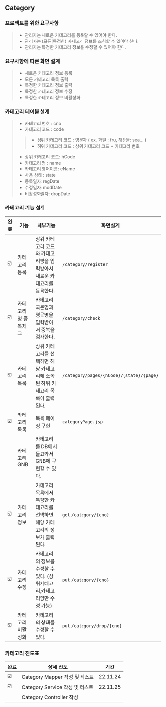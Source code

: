 ## Category

### 프로젝트를 위한 요구사항

> * 관리자는 새로운 카테고리를 등록할 수 있어야 한다.
> * 관리자는 (모든|특정한) 카테고리 정보를 조회할 수 있어야 한다.
> * 관리자는 특정한 카테고리 정보를 수정할 수 있어야 한다.

### 요구사항에 따른 화면 설계

> * 새로운 카테고리 정보 등록
> * 모든 카테고리 목록 출력
> * 특정한 카테고리 정보 출력
> * 특정한 카테고리 정보 수정
> * 특정한 카테고리 정보 비활성화

### 카테고리 테이블 설계

> * 카테고리 번호 : cno
> * 카테고리 코드 : code
> > * 상위 카테고리 코드 : 영문자 ( ex. 과일 : fru, 해산물: sea... )
> > * 하위 카테고리 코드 : 상위 카테고리 코드 + 카테고리 번호
>
> * 상위 카테고리 코드: hCode
> * 카테고리 명 : name
> * 카테고리 영어이름: eName
> * 사용 상태 : state
> * 등록일자: regDate
> * 수정일자: modDate
> * 비활성화일자: dropDate

### 카테고리 기능 설계

| 완료  |기능| 세부기능                                         | 화면설계                                     |
|-----|---|----------------------------------------------|------------------------------------------|
|☑️ |카테고리 등록| 상위 카테고리 코드와 카테고리명을 입력받아서 새로운 카테고리를 등록한다.     | `/category/register`                     |
|☑️|카테고리명 중복체크|카테고리 국문명과 영문명을 입력받아서 중복을 검사한다.| `/category/check`                        |
|☑️     |카테고리 목록| 상위 카테고리를 선택하면 해당 카테고리에 소속된 하위 카테고리 목록이 출력된다. | `/category/pages/{hCode}/{state}/{page}` |
|☑️ |카테고리 목록| 목록 페이징 구현                                    | `categoryPage.jsp`                       |
| |카테고리 GNB| 카테고리를 DB에서 들고와서 GNB에 구현할 수 있다.|                                          |
|☑️ |카테고리 정보| 카테고리 목록에서 특정한 카테고리를 선택하면 해당 카테고리의 정보가 출력된다.  | `get` `/category/{cno}`                  |
|☑️  |카테고리 수정| 카테고리의 정보를 수정할 수 있다. (상위카테고리,카테고리명만 수정 가능)    | `put` `/category/{cno}`                  |
|☑️  |카테고리 비활성화| 카테고리의 상태를 수정할 수 있다.                          | `put` `/category/drop/{cno}`              |


### 카테고리 진도표
|완료|상세 진도| 기간       |
|---|--------|----------|
|☑️|Category Mapper 작성 및 테스트| 22.11.24 |
|☑️|Category Service 작성 및 테스트| 22.11.25 |
| |Category Controller 작성|          |